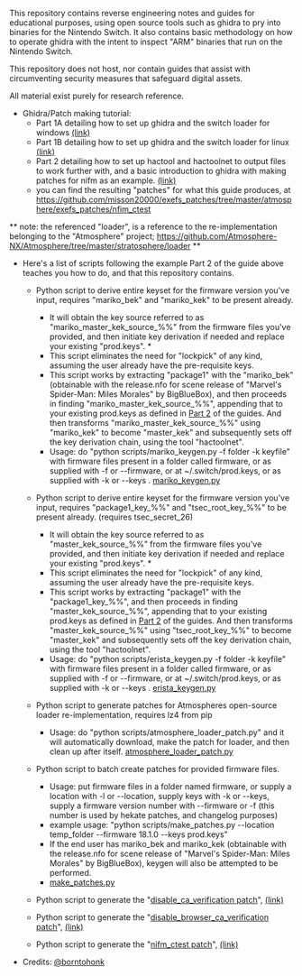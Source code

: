 This repository contains reverse engineering notes and guides for educational purposes, using open source tools such as ghidra to pry into binaries for the Nintendo Switch. It also contains basic methodology on how to operate ghidra with the intent to inspect "ARM" binaries that run on the Nintendo Switch.

This repository does not host, nor contain guides that assist with circumventing security measures that safeguard digital assets.

All material exist purely for research reference.

* Ghidra/Patch making tutorial:
  - Part 1A detailing how to set up ghidra and the switch loader for windows [(link)](guides/Part1A-WindowsSetup.MD)
  - Part 1B detailing how to set up ghidra and the switch loader for linux [(link)](guides/Part1B-LinuxSetup.MD)
  - Part 2 detailing how to set up hactool and hactoolnet to output files to work further with, and a basic introduction to ghidra with making patches for nifm as an example. [(link)](guides/Part2.MD)
  - you can find the resulting "patches" for what this guide produces, at https://github.com/misson20000/exefs_patches/tree/master/atmosphere/exefs_patches/nfim_ctest


** note: the referenced "loader", is a reference to the re-implementation belonging to the "Atmosphere" project; https://github.com/Atmosphere-NX/Atmosphere/tree/master/stratosphere/loader **

* Here's a list of scripts following the example Part 2 of the guide above teaches you how to do, and that this repository contains.

  - Python script to derive entire keyset for the firmware version you've input, requires "mariko_bek" and "mariko_kek" to be present already.
    * It will obtain the key source referred to as "mariko_master_kek_source_%%" from the firmware files you've provided, and then initiate key derivation if needed and replace your existing "prod.keys". *
    * This script eliminates the need for "lockpick" of any kind, assuming the user already have the pre-requisite keys.
    * This script works by extracting "package1" with the "mariko_bek" (obtainable with the release.nfo for scene release of "Marvel's Spider-Man: Miles Morales" by BigBlueBox), and then proceeds in finding "mariko_master_kek_source_%%", appending that to your existing prod.keys as defined in [Part 2](guides/Part2.MD) of the guides. And then transforms "mariko_master_kek_source_%%" using "mariko_kek" to become "master_kek" and subsequently sets off the key derivation chain, using the tool "hactoolnet".
    * Usage: do "python scripts/mariko_keygen.py -f folder -k keyfile" with firmware files present in a folder called firmware, or as supplied with -f or --firmware, or at ~/.switch/prod.keys, or as supplied with -k or --keys . [mariko_keygen.py](scripts/mariko_keygen.py)

  - Python script to derive entire keyset for the firmware version you've input, requires "package1_key_%%" and "tsec_root_key_%%" to be present already. (requires tsec_secret_26)
    * It will obtain the key source referred to as "master_kek_source_%%" from the firmware files you've provided, and then initiate key derivation if needed and replace your existing "prod.keys". *
    * This script eliminates the need for "lockpick" of any kind, assuming the user already have the pre-requisite keys.
    * This script works by extracting "package1" with the "package1_key_%%", and then proceeds in finding "master_kek_source_%%", appending that to your existing prod.keys as defined in [Part 2](guides/Part2.MD) of the guides. And then transforms "master_kek_source_%%" using "tsec_root_key_%%" to become "master_kek" and subsequently sets off the key derivation chain, using the tool "hactoolnet".
    * Usage: do "python scripts/erista_keygen.py -f folder -k keyfile" with firmware files present in a folder called firmware, or as supplied with -f or --firmware, or at ~/.switch/prod.keys, or as supplied with -k or --keys . [erista_keygen.py](scripts/erista_keygen.py)

  - Python script to generate patches for Atmospheres open-source loader re-implementation, requires lz4 from pip 
    * Usage: do "python scripts/atmosphere_loader_patch.py" and it will automatically download, make the patch for loader, and then clean up after itself. [atmosphere_loader_patch.py](scripts/atmosphere_loader_patch.py)

  - Python script to batch create patches for provided firmware files.
    * Usage: put firmware files in a folder named firmware, or supply a location with -l or --location, supply keys with -k or --keys, supply a firmware version number with --firmware or -f (this number is used by hekate patches, and changelog purposes)
    * example usage: "python scripts/make_patches.py --location temp_folder --firmware 18.1.0 --keys prod.keys"
    * If the end user has mariko_bek and mariko_kek (obtainable with the release.nfo for scene release of "Marvel's Spider-Man: Miles Morales" by BigBlueBox), keygen will also be attempted to be performed.
    * [make_patches.py](scripts/make_patches.py)

  - Python script to generate the "[disable_ca_verification patch](https://github.com/misson20000/exefs_patches#disable-ca-verification)", [(link)](scripts/disable_ca_verification_patch.py)

  - Python script to generate the "[disable_browser_ca_verification patch](https://github.com/misson20000/exefs_patches#disable-browser-ca-verification)", [(link)](scripts/disable_browser_ca_verification_patch.py)

  - Python script to generate the "[nifm_ctest patch](https://github.com/misson20000/exefs_patches#nifm-ctest)", [(link)](scripts/nifm_ctest_patch.py)

* Credits: [@borntohonk](https://github.com/borntohonk)
